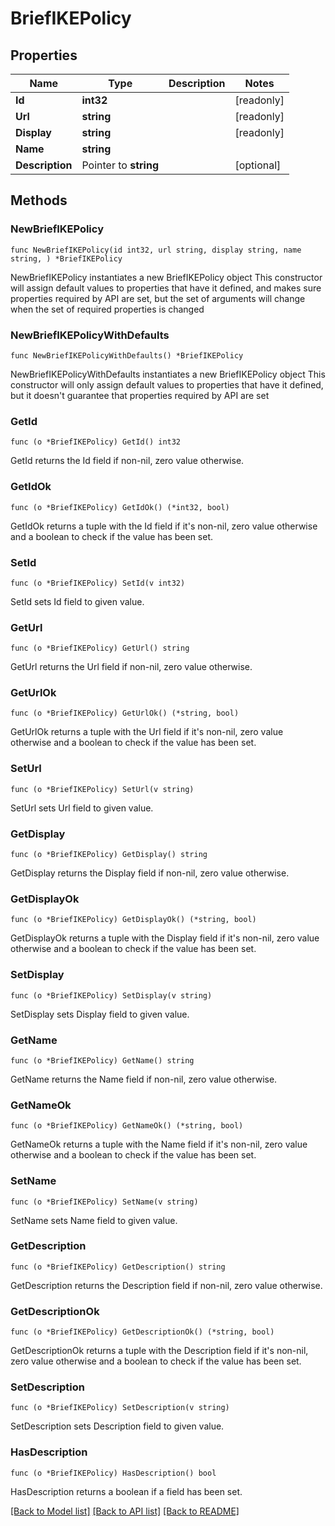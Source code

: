 # BriefIKEPolicy

## Properties

Name | Type | Description | Notes
------------ | ------------- | ------------- | -------------
**Id** | **int32** |  | [readonly] 
**Url** | **string** |  | [readonly] 
**Display** | **string** |  | [readonly] 
**Name** | **string** |  | 
**Description** | Pointer to **string** |  | [optional] 

## Methods

### NewBriefIKEPolicy

`func NewBriefIKEPolicy(id int32, url string, display string, name string, ) *BriefIKEPolicy`

NewBriefIKEPolicy instantiates a new BriefIKEPolicy object
This constructor will assign default values to properties that have it defined,
and makes sure properties required by API are set, but the set of arguments
will change when the set of required properties is changed

### NewBriefIKEPolicyWithDefaults

`func NewBriefIKEPolicyWithDefaults() *BriefIKEPolicy`

NewBriefIKEPolicyWithDefaults instantiates a new BriefIKEPolicy object
This constructor will only assign default values to properties that have it defined,
but it doesn't guarantee that properties required by API are set

### GetId

`func (o *BriefIKEPolicy) GetId() int32`

GetId returns the Id field if non-nil, zero value otherwise.

### GetIdOk

`func (o *BriefIKEPolicy) GetIdOk() (*int32, bool)`

GetIdOk returns a tuple with the Id field if it's non-nil, zero value otherwise
and a boolean to check if the value has been set.

### SetId

`func (o *BriefIKEPolicy) SetId(v int32)`

SetId sets Id field to given value.


### GetUrl

`func (o *BriefIKEPolicy) GetUrl() string`

GetUrl returns the Url field if non-nil, zero value otherwise.

### GetUrlOk

`func (o *BriefIKEPolicy) GetUrlOk() (*string, bool)`

GetUrlOk returns a tuple with the Url field if it's non-nil, zero value otherwise
and a boolean to check if the value has been set.

### SetUrl

`func (o *BriefIKEPolicy) SetUrl(v string)`

SetUrl sets Url field to given value.


### GetDisplay

`func (o *BriefIKEPolicy) GetDisplay() string`

GetDisplay returns the Display field if non-nil, zero value otherwise.

### GetDisplayOk

`func (o *BriefIKEPolicy) GetDisplayOk() (*string, bool)`

GetDisplayOk returns a tuple with the Display field if it's non-nil, zero value otherwise
and a boolean to check if the value has been set.

### SetDisplay

`func (o *BriefIKEPolicy) SetDisplay(v string)`

SetDisplay sets Display field to given value.


### GetName

`func (o *BriefIKEPolicy) GetName() string`

GetName returns the Name field if non-nil, zero value otherwise.

### GetNameOk

`func (o *BriefIKEPolicy) GetNameOk() (*string, bool)`

GetNameOk returns a tuple with the Name field if it's non-nil, zero value otherwise
and a boolean to check if the value has been set.

### SetName

`func (o *BriefIKEPolicy) SetName(v string)`

SetName sets Name field to given value.


### GetDescription

`func (o *BriefIKEPolicy) GetDescription() string`

GetDescription returns the Description field if non-nil, zero value otherwise.

### GetDescriptionOk

`func (o *BriefIKEPolicy) GetDescriptionOk() (*string, bool)`

GetDescriptionOk returns a tuple with the Description field if it's non-nil, zero value otherwise
and a boolean to check if the value has been set.

### SetDescription

`func (o *BriefIKEPolicy) SetDescription(v string)`

SetDescription sets Description field to given value.

### HasDescription

`func (o *BriefIKEPolicy) HasDescription() bool`

HasDescription returns a boolean if a field has been set.


[[Back to Model list]](../README.md#documentation-for-models) [[Back to API list]](../README.md#documentation-for-api-endpoints) [[Back to README]](../README.md)


